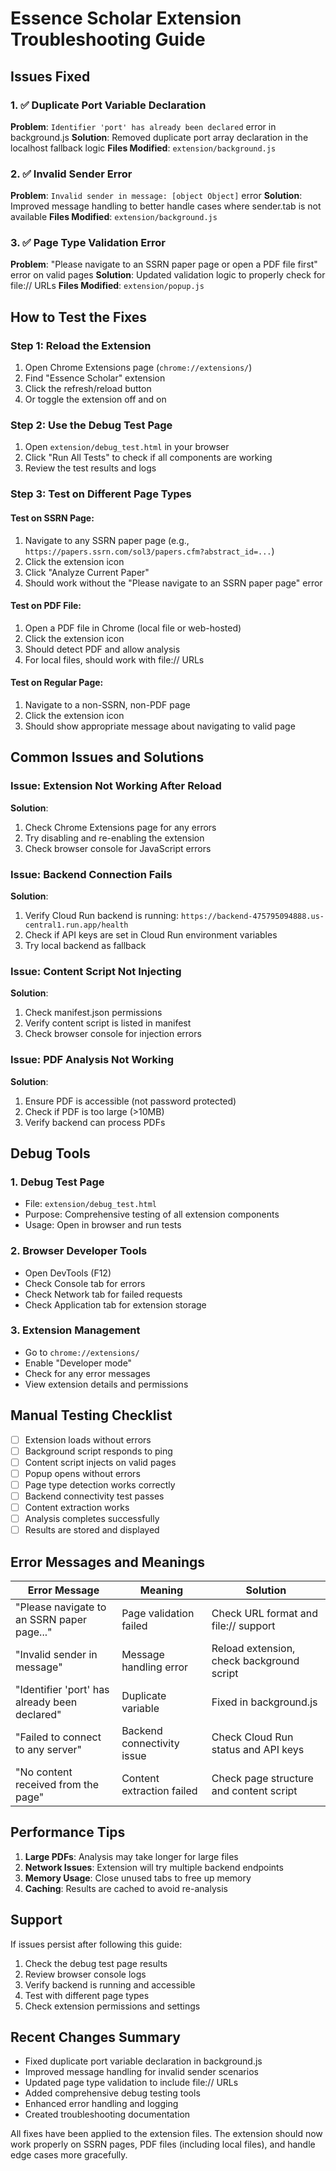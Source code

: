 # Essence Scholar Extension Troubleshooting Guide

## Issues Fixed

### 1. ✅ Duplicate Port Variable Declaration
**Problem**: `Identifier 'port' has already been declared` error in background.js
**Solution**: Removed duplicate port array declaration in the localhost fallback logic
**Files Modified**: `extension/background.js`

### 2. ✅ Invalid Sender Error
**Problem**: `Invalid sender in message: [object Object]` error
**Solution**: Improved message handling to better handle cases where sender.tab is not available
**Files Modified**: `extension/background.js`

### 3. ✅ Page Type Validation Error
**Problem**: "Please navigate to an SSRN paper page or open a PDF file first" error on valid pages
**Solution**: Updated validation logic to properly check for file:// URLs
**Files Modified**: `extension/popup.js`

## How to Test the Fixes

### Step 1: Reload the Extension
1. Open Chrome Extensions page (`chrome://extensions/`)
2. Find "Essence Scholar" extension
3. Click the refresh/reload button
4. Or toggle the extension off and on

### Step 2: Use the Debug Test Page
1. Open `extension/debug_test.html` in your browser
2. Click "Run All Tests" to check if all components are working
3. Review the test results and logs

### Step 3: Test on Different Page Types

#### Test on SSRN Page:
1. Navigate to any SSRN paper page (e.g., `https://papers.ssrn.com/sol3/papers.cfm?abstract_id=...`)
2. Click the extension icon
3. Click "Analyze Current Paper"
4. Should work without the "Please navigate to an SSRN paper page" error

#### Test on PDF File:
1. Open a PDF file in Chrome (local file or web-hosted)
2. Click the extension icon
3. Should detect PDF and allow analysis
4. For local files, should work with file:// URLs

#### Test on Regular Page:
1. Navigate to a non-SSRN, non-PDF page
2. Click the extension icon
3. Should show appropriate message about navigating to valid page

## Common Issues and Solutions

### Issue: Extension Not Working After Reload
**Solution**: 
1. Check Chrome Extensions page for any errors
2. Try disabling and re-enabling the extension
3. Check browser console for JavaScript errors

### Issue: Backend Connection Fails
**Solution**:
1. Verify Cloud Run backend is running: `https://backend-475795094888.us-central1.run.app/health`
2. Check if API keys are set in Cloud Run environment variables
3. Try local backend as fallback

### Issue: Content Script Not Injecting
**Solution**:
1. Check manifest.json permissions
2. Verify content script is listed in manifest
3. Check browser console for injection errors

### Issue: PDF Analysis Not Working
**Solution**:
1. Ensure PDF is accessible (not password protected)
2. Check if PDF is too large (>10MB)
3. Verify backend can process PDFs

## Debug Tools

### 1. Debug Test Page
- File: `extension/debug_test.html`
- Purpose: Comprehensive testing of all extension components
- Usage: Open in browser and run tests

### 2. Browser Developer Tools
- Open DevTools (F12)
- Check Console tab for errors
- Check Network tab for failed requests
- Check Application tab for extension storage

### 3. Extension Management
- Go to `chrome://extensions/`
- Enable "Developer mode"
- Check for any error messages
- View extension details and permissions

## Manual Testing Checklist

- [ ] Extension loads without errors
- [ ] Background script responds to ping
- [ ] Content script injects on valid pages
- [ ] Popup opens without errors
- [ ] Page type detection works correctly
- [ ] Backend connectivity test passes
- [ ] Content extraction works
- [ ] Analysis completes successfully
- [ ] Results are stored and displayed

## Error Messages and Meanings

| Error Message | Meaning | Solution |
|---------------|---------|----------|
| "Please navigate to an SSRN paper page..." | Page validation failed | Check URL format and file:// support |
| "Invalid sender in message" | Message handling error | Reload extension, check background script |
| "Identifier 'port' has already been declared" | Duplicate variable | Fixed in background.js |
| "Failed to connect to any server" | Backend connectivity issue | Check Cloud Run status and API keys |
| "No content received from the page" | Content extraction failed | Check page structure and content script |

## Performance Tips

1. **Large PDFs**: Analysis may take longer for large files
2. **Network Issues**: Extension will try multiple backend endpoints
3. **Memory Usage**: Close unused tabs to free up memory
4. **Caching**: Results are cached to avoid re-analysis

## Support

If issues persist after following this guide:

1. Check the debug test page results
2. Review browser console logs
3. Verify backend is running and accessible
4. Test with different page types
5. Check extension permissions and settings

## Recent Changes Summary

- Fixed duplicate port variable declaration in background.js
- Improved message handling for invalid sender scenarios
- Updated page type validation to include file:// URLs
- Added comprehensive debug testing tools
- Enhanced error handling and logging
- Created troubleshooting documentation

All fixes have been applied to the extension files. The extension should now work properly on SSRN pages, PDF files (including local files), and handle edge cases more gracefully. 